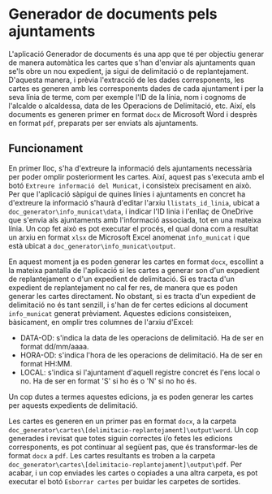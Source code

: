 # Generador de documents pels ajuntaments

L'aplicació Generador de documents és una app que té per objectiu generar de manera automàtica
les cartes que s'han d'enviar als ajuntaments quan se'ls obre un nou expedient, ja sigui de
delimitació o de replantejament. D'aquesta manera, i prèvia l'extracció de les dades corresponents,
les cartes es generen amb les corresponents dades de cada ajuntament i per la seva línia de terme,
com per exemple l'ID de la línia, nom i cognoms de l'alcalde o alcaldessa, data de les Operacions de Delimitació, etc. 
Així, els documents es generen primer en format `docx` de Microsoft Word i desprès en format `pdf`, 
preparats per ser enviats als ajuntaments.

## Funcionament

En primer lloc, s'ha d'extreure la informació dels ajuntaments necessària per poder omplir 
posteriorment les cartes. Així, aquest pas s'executa amb el botó `Extreure informació del Municat`,
i consisteix precisament en això. Per que l'aplicació sàpigui de quines línies i ajuntaments en concret
ha d'extreure la informació s'haurà d'editar l'arxiu `llistats_id_linia`, ubicat a `doc_generator\info_municat\data`, 
i indicar l'ID linia i l'enllaç de OneDrive que s'envia als ajuntaments amb l'informació associada,
tot en una mateixa línia. Un cop fet això es pot executar el procés, el qual dona com a resultat un arxiu
en format `xlsx` de Microsoft Excel anomenat `info_municat` i que està ubicat a `doc_generator\info_municat\output`.

En aquest moment ja es poden generar les cartes en format `docx`, escollint a la mateixa pantalla de l'aplicació
si les cartes a generar son d'un expedient de replantejament o d'un expedient de delimitació. Si es tracta d'un expedient
de replantejament no cal fer res, de manera que es poden generar les cartes directament. No obstant, si es tracta
d'un expedient de delimitació no és tant senzill, i s'han de fer certes edicions al document `info_municat` generat
prèviament. Aquestes edicions consisteixen, bàsicament, en omplir tres columnes de l'arxiu d'Excel: 

   - DATA-OD: s'indica la data de les operacions de delimitació. Ha de ser en format dd/mm/aaaa.
   - HORA-OD: s'indica l'hora de les operacions de delimitació. Ha de ser en format HH:MM.
   - LOCAL: s'indica si l'ajuntament d'aquell registre concret és l'ens local o no. Ha de ser en format 'S' si ho és o 'N'
si no ho és.
  
Un cop dutes a termes aquestes edicions, ja es poden generar les cartes per aquests expedients de delimitació.

Les cartes es generen en un primer pas en format `docx`, a la carpeta `doc_generator\cartes\[delimitacio-replantejament]\output\word`.
Un cop generades i revisat que totes siguin correctes i/o fetes les edicions corresponents, es pot continuar al següent pas,
que és transformar-les de format `docx` a `pdf`. Les cartes resultants es troben a la carpeta `doc_generator\cartes\[delimitacio-replantejament]\output\pdf`.
Per acabar, i un cop enviades les cartes o copiades a una altra carpeta, es pot executar el botó `Esborrar cartes` per buidar les carpetes
de sortides.